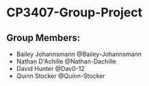 # CP3407-Group-Project

## Group Members:
- Bailey Johannsmann @Bailey-Johannsmann
- Nathan D'Achille @Nathan-Dachille
- David Hunter @Dav0-12
- Quinn Stocker @Quinn-Stocker
